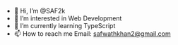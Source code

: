 - 👋 Hi, I’m @SAF2k
- 👀 I’m interested in Web Development
- 🌱 I’m currently learning TypeScript
- 📫 How to reach me Email: safwathkhan2@gmail.com
<!-- - 💞️ I’m looking to collaborate on ... -->

<!---
SAF2k/SAF2k is a ✨ special ✨ repository because its `README.md` (this file) appears on your GitHub profile.
You can click the Preview link to take a look at your changes.
--->
